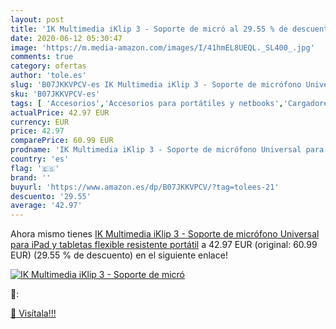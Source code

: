 ```yaml
---
layout: post
title: 'IK Multimedia iKlip 3 - Soporte de micró al 29.55 % de descuento'
date: 2020-06-12 05:30:47
image: 'https://m.media-amazon.com/images/I/41hmEL8UEQL._SL400_.jpg'
comments: true
category: ofertas
author: 'tole.es'
slug: 'B07JKKVPCV-es IK Multimedia iKlip 3 - Soporte de micrófono Universal...'
sku: 'B07JKKVPCV-es'
tags: [ 'Accesorios','Accesorios para portátiles y netbooks','Cargadores y adaptadores para portátiles y netbooks','Cargadores y bases de carga para portátiles y netbooks','Informática','ipad', ]
actualPrice: 42.97 EUR
currency: EUR
price: 42.97
comparePrice: 60.99 EUR
prodname: 'IK Multimedia iKlip 3 - Soporte de micrófono Universal para iPad y tabletas  flexible  resistente  portátil'
country: 'es'
flag: '🇪🇸'
brand: ''
buyurl: 'https://www.amazon.es/dp/B07JKKVPCV/?tag=tolees-21'
descuento: '29.55'
average: '42.97'
---
```


Ahora mismo tienes [IK Multimedia iKlip 3 - Soporte de micrófono Universal para iPad y tabletas  flexible  resistente  portátil](https://www.amazon.es/dp/B07JKKVPCV/?tag=tolees-21) a 42.97 EUR (original: 60.99 EUR) (29.55 %  de descuento) en el siguiente enlace!

[![IK Multimedia iKlip 3 - Soporte de micró](https://m.media-amazon.com/images/I/41hmEL8UEQL._SL400_.jpg)](https://www.amazon.es/dp/B07JKKVPCV/?tag=tolees-21)

🔎:


[🛒 Visítala!!!](https://www.amazon.es/dp/B07JKKVPCV/?tag=tolees-21)
